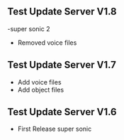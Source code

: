 ## Test Update Server V1.8
-super sonic 2
- Removed voice files
## Test Update Server V1.7
- Add voice files
- Add object files
  
## Test Update Server V1.6
- First Release super sonic
